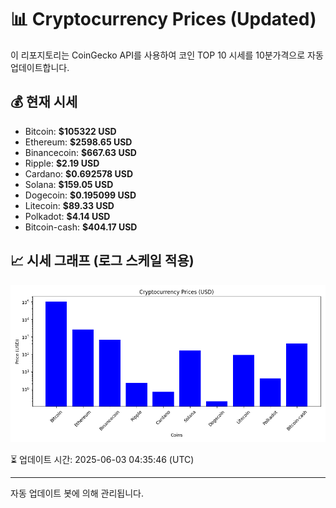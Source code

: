 
# 📊 Cryptocurrency Prices (Updated)

이 리포지토리는 CoinGecko API를 사용하여 코인 TOP 10 시세를 10분가격으로 자동 업데이트합니다.

## 💰 현재 시세
- Bitcoin: **$105322 USD**
- Ethereum: **$2598.65 USD**
- Binancecoin: **$667.63 USD**
- Ripple: **$2.19 USD**
- Cardano: **$0.692578 USD**
- Solana: **$159.05 USD**
- Dogecoin: **$0.195099 USD**
- Litecoin: **$89.33 USD**
- Polkadot: **$4.14 USD**
- Bitcoin-cash: **$404.17 USD**

## 📈 시세 그래프 (로그 스케일 적용)
![Crypto Prices](crypto_prices.png)

⏳ 업데이트 시간: 2025-06-03 04:35:46 (UTC)

---
자동 업데이트 봇에 의해 관리됩니다.
